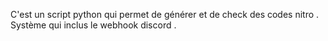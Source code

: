 C'est un script python qui permet de générer et de check des codes nitro .
Système qui inclus le webhook discord .
